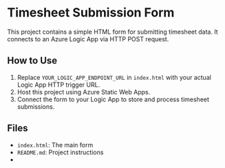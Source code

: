 # Timesheet Submission Form

This project contains a simple HTML form for submitting timesheet data. It connects to an Azure Logic App via HTTP POST request.

## How to Use

1. Replace `YOUR_LOGIC_APP_ENDPOINT_URL` in `index.html` with your actual Logic App HTTP trigger URL.
2. Host this project using Azure Static Web Apps.
3. Connect the form to your Logic App to store and process timesheet submissions.

## Files

- `index.html`: The main form
- `README.md`: Project instructions
- 

